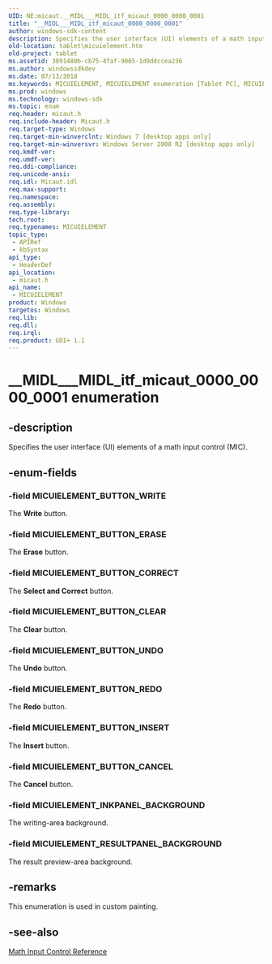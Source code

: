 ```yaml
---
UID: NE:micaut.__MIDL___MIDL_itf_micaut_0000_0000_0001
title: "__MIDL___MIDL_itf_micaut_0000_0000_0001"
author: windows-sdk-content
description: Specifies the user interface (UI) elements of a math input control (MIC).
old-location: tablet\micuielement.htm
old-project: tablet
ms.assetid: 3091480b-cb75-4faf-9005-1d9ddccea236
ms.author: windowssdkdev
ms.date: 07/13/2018
ms.keywords: MICUIELEMENT, MICUIELEMENT enumeration [Tablet PC], MICUIELEMENT_BUTTON_CANCEL, MICUIELEMENT_BUTTON_CLEAR, MICUIELEMENT_BUTTON_CORRECT, MICUIELEMENT_BUTTON_ERASE, MICUIELEMENT_BUTTON_INSERT, MICUIELEMENT_BUTTON_REDO, MICUIELEMENT_BUTTON_UNDO, MICUIELEMENT_BUTTON_WRITE, MICUIELEMENT_INKPANEL_BACKGROUND, MICUIELEMENT_RESULTPANEL_BACKGROUND, __MIDL___MIDL_itf_micaut_0000_0000_0001, micaut/MICUIELEMENT, micaut/MICUIELEMENT_BUTTON_CANCEL, micaut/MICUIELEMENT_BUTTON_CLEAR, micaut/MICUIELEMENT_BUTTON_CORRECT, micaut/MICUIELEMENT_BUTTON_ERASE, micaut/MICUIELEMENT_BUTTON_INSERT, micaut/MICUIELEMENT_BUTTON_REDO, micaut/MICUIELEMENT_BUTTON_UNDO, micaut/MICUIELEMENT_BUTTON_WRITE, micaut/MICUIELEMENT_INKPANEL_BACKGROUND, micaut/MICUIELEMENT_RESULTPANEL_BACKGROUND, tablet.micuielement
ms.prod: windows
ms.technology: windows-sdk
ms.topic: enum
req.header: micaut.h
req.include-header: Micaut.h
req.target-type: Windows
req.target-min-winverclnt: Windows 7 [desktop apps only]
req.target-min-winversvr: Windows Server 2008 R2 [desktop apps only]
req.kmdf-ver: 
req.umdf-ver: 
req.ddi-compliance: 
req.unicode-ansi: 
req.idl: Micaut.idl
req.max-support: 
req.namespace: 
req.assembly: 
req.type-library: 
tech.root: 
req.typenames: MICUIELEMENT
topic_type:
 - APIRef
 - kbSyntax
api_type:
 - HeaderDef
api_location:
 - micaut.h
api_name:
 - MICUIELEMENT
product: Windows
targetos: Windows
req.lib: 
req.dll: 
req.irql: 
req.product: GDI+ 1.1
---
```


# __MIDL___MIDL_itf_micaut_0000_0000_0001 enumeration


## -description


 Specifies the user interface (UI) elements of a math input control (MIC).


## -enum-fields




### -field MICUIELEMENT_BUTTON_WRITE

The <b>Write</b> button.


### -field MICUIELEMENT_BUTTON_ERASE

The <b>Erase</b> button.


### -field MICUIELEMENT_BUTTON_CORRECT

The <b>Select and Correct</b> button.


### -field MICUIELEMENT_BUTTON_CLEAR

The <b>Clear</b> button.


### -field MICUIELEMENT_BUTTON_UNDO

The <b>Undo</b> button.


### -field MICUIELEMENT_BUTTON_REDO

The <b>Redo</b> button.


### -field MICUIELEMENT_BUTTON_INSERT

The <b>Insert</b> button.


### -field MICUIELEMENT_BUTTON_CANCEL

The <b>Cancel</b> button.


### -field MICUIELEMENT_INKPANEL_BACKGROUND

The writing-area background.


### -field MICUIELEMENT_RESULTPANEL_BACKGROUND

The result preview-area background.


## -remarks




  This enumeration is used in custom painting.
  




## -see-also




<a href="https://msdn.microsoft.com/58508c22-a236-45b0-9589-49467275a0be">Math Input Control Reference</a>
 

 

